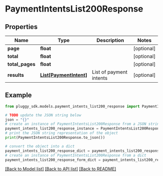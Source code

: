 # PaymentIntentsList200Response


## Properties

Name | Type | Description | Notes
------------ | ------------- | ------------- | -------------
**page** | **float** |  | [optional] 
**total** | **float** |  | [optional] 
**total_pages** | **float** |  | [optional] 
**results** | [**List[PaymentIntent]**](PaymentIntent.md) | List of payment intents | [optional] 

## Example

```python
from pluggy_sdk.models.payment_intents_list200_response import PaymentIntentsList200Response

# TODO update the JSON string below
json = "{}"
# create an instance of PaymentIntentsList200Response from a JSON string
payment_intents_list200_response_instance = PaymentIntentsList200Response.from_json(json)
# print the JSON string representation of the object
print(PaymentIntentsList200Response.to_json())

# convert the object into a dict
payment_intents_list200_response_dict = payment_intents_list200_response_instance.to_dict()
# create an instance of PaymentIntentsList200Response from a dict
payment_intents_list200_response_form_dict = payment_intents_list200_response.from_dict(payment_intents_list200_response_dict)
```
[[Back to Model list]](../README.md#documentation-for-models) [[Back to API list]](../README.md#documentation-for-api-endpoints) [[Back to README]](../README.md)


